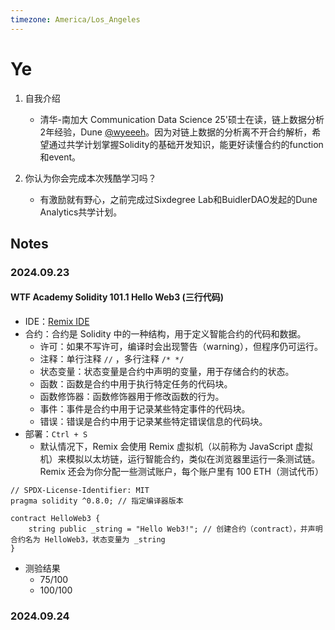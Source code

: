 ```yaml
---
timezone: America/Los_Angeles
---
```



# Ye

1. 自我介绍
     - 清华-南加大 Communication Data Science 25'硕士在读，链上数据分析2年经验，Dune [@wyeeeh](https://dune.com/wyeeeh)。因为对链上数据的分析离不开合约解析，希望通过共学计划掌握Solidity的基础开发知识，能更好读懂合约的function和event。

2. 你认为你会完成本次残酷学习吗？
   - 有激励就有野心，之前完成过Sixdegree Lab和BuidlerDAO发起的Dune Analytics共学计划。
   
## Notes

<!-- Content_START -->

### 2024.09.23

#### WTF Academy Solidity 101.1 Hello Web3 (三行代码)
- IDE：[Remix IDE](https://remix.ethereum.org)
- 合约：合约是 Solidity 中的一种结构，用于定义智能合约的代码和数据。
  - 许可：如果不写许可，编译时会出现警告（warning），但程序仍可运行。
  - 注释：单行注释 `//` ，多行注释 `/* */`
  - 状态变量：状态变量是合约中声明的变量，用于存储合约的状态。
  - 函数：函数是合约中用于执行特定任务的代码块。
  - 函数修饰器：函数修饰器用于修改函数的行为。
  - 事件：事件是合约中用于记录某些特定事件的代码块。
  - 错误：错误是合约中用于记录某些特定错误信息的代码块。
- 部署：`Ctrl + S` 
  - 默认情况下，Remix 会使用 Remix 虚拟机（以前称为 JavaScript 虚拟机）来模拟以太坊链，运行智能合约，类似在浏览器里运行一条测试链。Remix 还会为你分配一些测试账户，每个账户里有 100 ETH（测试代币）
```solidity
// SPDX-License-Identifier: MIT
pragma solidity ^0.8.0; // 指定编译器版本

contract HelloWeb3 {
    string public _string = "Hello Web3!"; // 创建合约（contract），并声明合约名为 HelloWeb3，状态变量为 _string
}
```
- 测验结果
  - 75/100
  - 100/100

### 2024.09.24

<!-- Content_END -->
